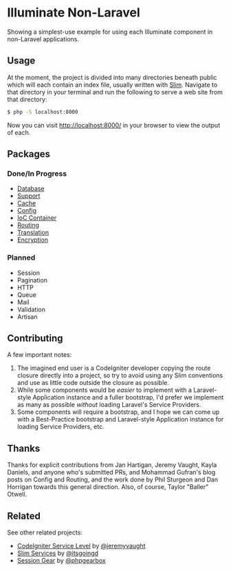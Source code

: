# Illuminate Non-Laravel

Showing a simplest-use example for using each Illuminate component in non-Laravel applications.

## Usage
At the moment, the project is divided into many directories beneath public which will each contain an index file, usually written with [Slim](http://www.slimframework.com/). Navigate to that directory in your terminal and run the following to serve a web site from that directory:

```bash
$ php -S localhost:8000
```

Now you can visit [http://localhost:8000/](http://localhost:8000/) in your browser to view the output of each.

## Packages

### Done/In Progress
 * [Database](https://github.com/mattstauffer/IlluminateSlim/tree/master/public/database)
 * [Support](https://github.com/mattstauffer/IlluminateSlim/tree/master/public/support)
 * [Cache](https://github.com/mattstauffer/IlluminateSlim/tree/master/public/cache)
 * [Config](https://github.com/mattstauffer/IlluminateSlim/tree/master/public/config)
 * [IoC Container](https://github.com/mattstauffer/IlluminateSlim/tree/master/public/container)
 * [Routing](https://github.com/mattstauffer/IlluminateSlim/tree/master/public/routing)
 * [Translation](https://github.com/mattstauffer/IlluminateSlim/tree/master/public/translation)
 * [Encryption](https://github.com/mattstauffer/IlluminateSlim/tree/master/public/encryption)

### Planned
 * Session
 * Pagination
 * HTTP
 * Queue
 * Mail
 * Validation
 * Artisan

## Contributing
A few important notes:

 1. The imagined end user is a CodeIgniter developer copying the route closure directly into a project, so try to avoid using any Slim conventions and use as little code outside the closure as possible.
 2. While some components would be *easier* to implement with a Laravel-style Application instance and a fuller bootstrap, I'd prefer we implement as many as possible *without* loading Laravel's Service Providers.
 3. Some components will require a bootstrap, and I hope we can come up with a Best-Practice bootstrap and Laravel-style Application instance for loading Service Providers, etc.

## Thanks
Thanks for explicit contributions from Jan Hartigan, Jeremy Vaught, Kayla Daniels, and anyone who's submitted PRs, and Mohammad Gufran's blog posts on Config and Routing, and the work done by Phil Sturgeon and Dan Horrigan towards this general direction. Also, of course, Taylor "Baller" Otwell.

## Related
See other related projects:

* [CodeIgniter Service Level](https://github.com/jeremyvaught/CodeIgniter-Service-Level) by [@jeremyvaught](https://github.com/jeremyvaught)
* [Slim Services](https://github.com/itsgoingd/slim-services) by [@itsgoingd](https://github.com/itsgoingd)
* [Session Gear](https://github.com/phpgearbox/session) by [@phpgearbox](https://github.com/phpgearbox)
